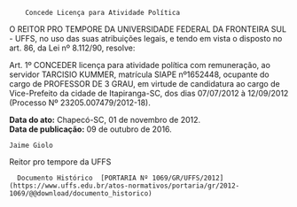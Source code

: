         Concede Licença para Atividade Política  

O REITOR PRO TEMPORE DA UNIVERSIDADE FEDERAL DA FRONTEIRA SUL - UFFS, no uso das suas atribuições legais, e tendo em vista o disposto no art. 86, da Lei nº 8.112/90, resolve:

 Art. 1º CONCEDER licença para atividade política com remuneração, ao servidor TARCISIO KUMMER, matrícula SIAPE nº1652448, ocupante do cargo de PROFESSOR DE 3 GRAU, em virtude de candidatura ao cargo de Vice-Prefeito da cidade de Itapiranga-SC, dos dias 07/07/2012 à 12/09/2012 (Processo Nº 23205.007479/2012-18).

  

   **Data do ato:** Chapecó-SC, 01 de novembro de 2012.   
 **Data de publicação:**  09 de outubro de 2016. 

    Jaime Giolo   
 Reitor pro tempore da UFFS 

      Documento Histórico  [PORTARIA Nº 1069/GR/UFFS/2012](https://www.uffs.edu.br/atos-normativos/portaria/gr/2012-1069/@@download/documento_historico)     
      